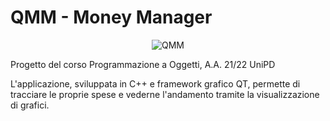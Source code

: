 # QMM - Money Manager  
<div align="center">
<img alt="QMM" src="QMM/Resources/qmm_icon.ico"/>
</div>

Progetto del corso Programmazione a Oggetti, A.A. 21/22 UniPD

L'applicazione, sviluppata in C++ e framework grafico QT, permette di tracciare le proprie spese e vederne l'andamento tramite la visualizzazione di grafici.